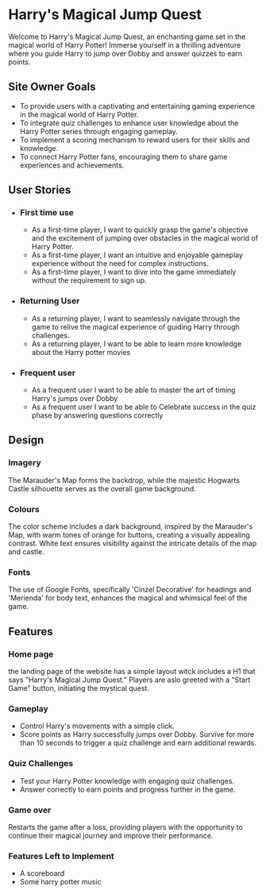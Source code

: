 # Harry's Magical Jump Quest

Welcome to Harry's Magical Jump Quest, an enchanting game set in the magical world of Harry Potter! Immerse yourself in a thrilling adventure where you guide Harry to jump over Dobby and answer quizzes to earn points.

## Site Owner Goals

- To provide users with a captivating and entertaining gaming experience in the magical world of Harry Potter.
- To integrate quiz challenges to enhance user knowledge about the Harry Potter series through engaging gameplay.
- To implement a scoring mechanism to reward users for their skills and knowledge.
- To connect Harry Potter fans, encouraging them to share game experiences and achievements.

## User Stories

- ### First time use
  - As a first-time player, I want to quickly grasp the game's objective and the excitement of jumping over obstacles in the magical world of Harry Potter.
  - As a first-time player, I want an intuitive and enjoyable gameplay experience without the need for complex instructions.
  - As a first-time player, I want to dive into the game immediately without the requirement to sign up.
- ### Returning User
  - As a returning player, I want to seamlessly navigate through the game to relive the magical experience of guiding Harry through challenges.
  - As a returning player, I want to be able to learn more knowledge about the Harry potter movies
- ### Frequent user
  - As a frequent user I want to be able to master the art of timing Harry's jumps over Dobby
  - As a frequent user I want to be able to Celebrate success in the quiz phase by answering questions correctly

## Design

### Imagery
The Marauder's Map forms the backdrop, while the majestic Hogwarts Castle silhouette serves as the overall game background.

### Colours
The color scheme includes a dark background, inspired by the Marauder's Map, with warm tones of orange for buttons, creating a visually appealing contrast. White text ensures visibility against the intricate details of the map and castle.

### Fonts
The use of Google Fonts, specifically 'Cinzel Decorative' for headings and 'Merienda' for body text, enhances the magical and whimsical feel of the game.

## Features
### Home page 
  the landing page of the website has a simple layout witck includes a H1 that says "Harry's Magical Jump Quest." Players are aslo greeted with a "Start Game" button, initiating the mystical quest.

### Gameplay
  - Control Harry's movements with a simple click.
  - Score points as Harry successfully jumps over Dobby. Survive for more than 10 seconds to trigger a quiz challenge and earn additional rewards.

### Quiz Challenges
  - Test your Harry Potter knowledge with engaging quiz challenges.
  - Answer correctly to earn points and progress further in the game.

### Game over
Restarts the game after a loss, providing players with the opportunity to continue their magical journey and improve their performance.

### Features Left to Implement
- A scoreboard
- Some harry potter music

